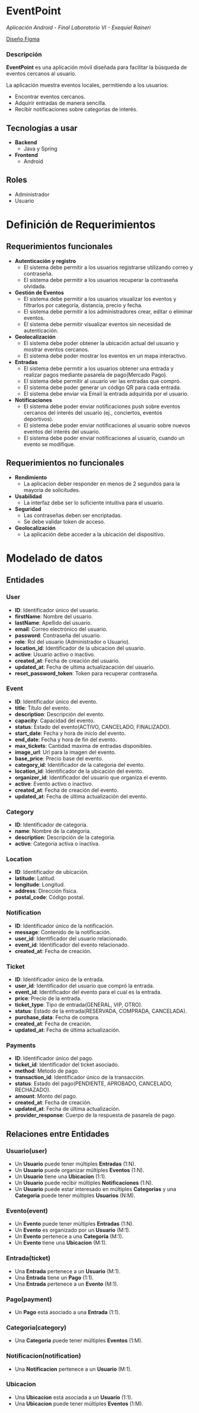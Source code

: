 # EventPoint

_Aplicación Android - Final Laboratorio VI - Exequiel Raineri_

[Diseño Figma](https://www.figma.com/design/fDKiU0nGbbIezb89pT04ii/EventPoint?node-id=0-1&t=X8PrBNWhehJmYGIK-1)


### Descripción

**EventPoint** es una aplicación móvil diseñada para facilitar la búsqueda de eventos cercanos al usuario.

La aplicación muestra eventos locales, permitiendo a los usuarios:

- Encontrar eventos cercanos.
- Adquirir entradas de manera sencilla.
- Recibir notificaciones sobre categorias de interés.

## Tecnologías a usar

- **Backend**
  - Java y Spring
- **Frontend**
  - Android

## Roles

- Administrador
- Usuario

# Definición de Requerimientos

## Requerimientos funcionales

- **Autenticación y registro**
  - El sistema debe permitir a los usuarios registrarse utilizando correo y contraseña.
  - El sistema debe permitir a los usuarios recuperar la contraseña olvidada.
- **Gestión de Eventos**
  - El sistema debe permitir a los usuarios visualizar los eventos y filtrarlos por categoría, distancia, precio y fecha.
  - El sistema debe permitir a los administradores crear, editar o eliminar eventos.
  - El sistema debe permitir visualizar eventos sin necesidad de autenticación.
- **Geolocalización**
  - El sistema debe poder obtener la ubicación actual del usuario y mostrar eventos cercanos.
  - El sistema debe poder mostrar los eventos en un mapa interactivo.
- **Entradas**
  - El sistema debe permitir a los usuarios obtener una entrada y realizar pagos mediante pasarela de pago(Mercado Pago).
  - El sistema debe permitir al usuario ver las entradas que compró.
  - El sistema debe poder generar un código QR para cada entrada.
  - El sistema debe enviar via Email la entrada adquirida por el usuario.
- **Notificaciones**
  - El sistema debe poder enviar notificaciones push sobre eventos cercanos del interés del usuario (ej., conciertos, eventos deportivos).
  - El sistema debe poder enviar notificaciones al usuario sobre nuevos eventos del interés del usuario.
  - El sistema debe poder enviar notificaciones al usuario, cuando un evento se modifique.

## Requerimientos no funcionales

- **Rendimiento**
  - La aplicacion deber responder en menos de 2 segundos para la mayoria de solicitudes.
- **Usabilidad**
  - La interfaz debe ser lo suficiente intuitiva para el usuario.
- **Seguridad**
  - Las contraseñas deben ser encriptadas.
  - Se debe validar token de acceso.
- **Geolocalización**
  - La aplicación debe acceder a la ubicación del dispositivo.

# Modelado de datos

## Entidades

### User

- **ID**: Identificador único del usuario.
- **firstName**: Nombre del usuario.
- **lastName**: Apellido del usuario.
- **email**: Correo electrónico del usuario.
- **password**: Contraseña del usuario.
- **role**: Rol del usuario (Administrador o Usuario).
- **location_id**: Identificador de la ubicacion del usuario.
- **active**: Usuario activo o inactivo.
- **created_at**: Fecha de creación del usuario.
- **updated_at**: Fecha de ultima actualizacación del usuario.
- **reset_password_token**: Token para recuperar contraseña.

### Event

- **ID**: Identificador único del evento.
- **title**: Título del evento.
- **description**: Descripción del evento.
- **capacity**: Capacidad del evento.
- **status**: Estado del evento(ACTIVO, CANCELADO, FINALIZADO).
- **start_date**: Fecha y hora de inicio del evento.
- **end_date**: Fecha y hora de fin del evento.
- **max_tickets**: Cantidad maxima de entradas disponibles.
- **image_url**: Url para la imagen del evento.
- **base_price**: Precio base del evento.
- **category_id**: Identificador de la categoria del evento.
- **location_id**: Identificador de la ubicación del evento.
- **organizer_id**: Identificador del usuario que organiza el evento.
- **active**: Evento activo o inactivo.
- **created_at**: Fecha de creación del evento.
- **updated_at**: Fecha de última actualización del evento.

### Category

- **ID**: Identificador de categoria.
- **name**: Nombre de la categoria.
- **description**: Descripción de la categoria.
- **active**: Categoria activa o inactiva.

### Location

- **ID**: Identificador de ubicación.
- **latitude**: Latitud.
- **longitude**: Longitud.
- **address**: Dirección física.
- **postal_code**: Código postal.

### Notification

- **ID**: Identificador único de la notificación.
- **message**: Contenido de la notificación.
- **user_id**: Identificador del usuario relacionado.
- **event_id**: Identificador del evento relacionado.
- **created_at**: Fecha de creación.

### Ticket

- **ID**: Identificador único de la entrada.
- **user_id**: Identificador del usuario que compró la entrada.
- **event_id**: Identificador del evento para el cual es la entrada.
- **price**: Precio de la entrada.
- **ticket_type**: Tipo de entrada(GENERAL, VIP, OTRO).
- **status**: Estado de la entrada(RESERVADA, COMPRADA, CANCELADA).
- **purchase_data**: Fecha de compra.
- **created_at**: Fecha de creación.
- **updated_at**: Fecha de última actualización.

### Payments

- **ID**: Identificador único del pago.
- **ticket_id**: Identificador del ticket asociado.
- **method**: Metodo de pago.
- **transaction_id**: Identificador único de la transacción.
- **status**: Estado del pago(PENDIENTE, APROBADO, CANCELADO, RECHAZADO).
- **amount**: Monto del pago.
- **created_at**: Fecha de creación.
- **updated_at**: Fecha de última actualización.
- **provider_response**: Cuerpo de la respuesta de pasarela de pago.

## Relaciones entre Entidades

### Usuario(user)

- Un **Usuario** puede tener múltiples **Entradas** (1:N).
- Un **Usuario** puede organizar múltiples **Eventos** (1:N).
- Un **Usuario** tiene una **Ubicacion** (1:1).
- Un **Usuario** puede recibir múltiples **Notificaciones** (1:N).
- Un **Usuario** puede estar interesado en múltiples **Categorias** y una **Categoria** puede tener múltiples **Usuarios** (N:M).

### Evento(event)

- Un **Evento** puede tener múltiples **Entradas** (1:N).
- Un **Evento** es organizado por un **Usuario** (M:1).
- Un **Evento** pertenece a una **Categoria** (M:1).
- Un **Evento** tiene una **Ubicacion** (M:1).

### Entrada(ticket)

- Una **Entrada** pertenece a un **Usuario** (M:1).
- Una **Entrada** tiene un **Pago** (1:1).
- Una **Entrada** pertenece a un **Evento** (M:1).

### Pago(payment)

- Un **Pago** está asociado a una **Entrada** (1:1).

### Categoria(category)

- Una **Categoria** puede tener múltiples **Eventos** (1:M).

### Notificacion(notification)

- Una **Notificacion** pertenece a un **Usuario** (M:1).

### Ubicacion

- Una **Ubicacion** está asociada a un **Usuario** (1:1).
- Una **Ubicacion** puede tener múltiples **Eventos** (1:M).

